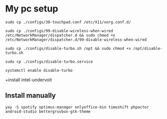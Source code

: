 # My pc setup

`sudo cp ./configs/30-touchpad.conf /etc/X11/xorg.conf.d/`

`sudo cp ./configs/99-disable-wireless-when-wired /etc/NetworkManager/dispatcher.d && sudo chmod +x /etc/NetworkManager/dispatcher.d/99-disable-wireless-when-wired`

`sudo cp ./configs/disable-turbo.sh /opt && sudo chmod +x /opt/disable-turbo.sh`

`sudo cp ./configs/disable-turbo.service`

`systemctl enable disable-turbo`

+install intel-undervolt

## Install manually

`yay -S spotify optimus-manager onlyoffice-bin timeshift phpactor android-studio bettergruvbox-gtk-theme`
